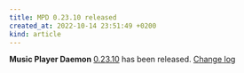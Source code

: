 ```yaml
---
title: MPD 0.23.10 released
created_at: 2022-10-14 23:51:49 +0200
kind: article
---
```


**Music Player Daemon** [0.23.10](/download/mpd/0.23/mpd-0.23.10.tar.xz) has been released.
[Change log](https://raw.githubusercontent.com/MusicPlayerDaemon/MPD/v0.23.10/NEWS)
